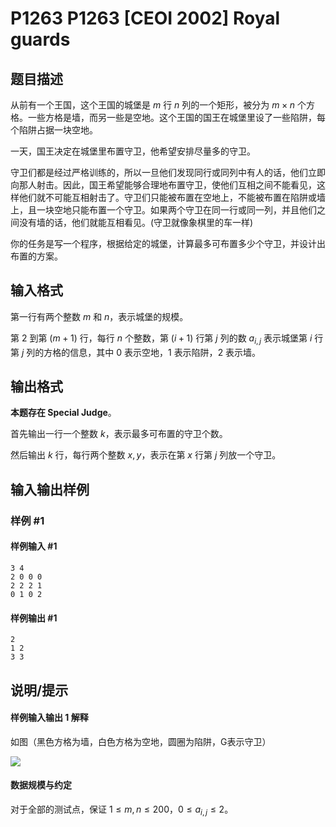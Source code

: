 # P1263 P1263 [CEOI 2002] Royal guards

## 题目描述

从前有一个王国，这个王国的城堡是 $m$ 行 $n$ 列的一个矩形，被分为 $m \times n$ 个方格。一些方格是墙，而另一些是空地。这个王国的国王在城堡里设了一些陷阱，每个陷阱占据一块空地。

一天，国王决定在城堡里布置守卫，他希望安排尽量多的守卫。

守卫们都是经过严格训练的，所以一旦他们发现同行或同列中有人的话，他们立即向那人射击。因此，国王希望能够合理地布置守卫，使他们互相之间不能看见，这样他们就不可能互相射击了。守卫们只能被布置在空地上，不能被布置在陷阱或墙上，且一块空地只能布置一个守卫。如果两个守卫在同一行或同一列，并且他们之间没有墙的话，他们就能互相看见。(守卫就像象棋里的车一样)

你的任务是写一个程序，根据给定的城堡，计算最多可布置多少个守卫，并设计出布置的方案。


## 输入格式

第一行有两个整数 $m$ 和 $n$，表示城堡的规模。

第 $2$ 到第 $(m + 1)$ 行，每行 $n$ 个整数，第 $(i +1)$ 行第 $j$ 列的数 $a_{i, j}$ 表示城堡第 $i$ 行第 $j$ 列的方格的信息，其中 $0$ 表示空地，$1$ 表示陷阱，$2$ 表示墙。

## 输出格式

**本题存在 Special Judge**。

首先输出一行一个整数 $k$，表示最多可布置的守卫个数。

然后输出 $k$ 行，每行两个整数 $x, y$，表示在第 $x$ 行第 $j$ 列放一个守卫。

## 输入输出样例

### 样例 #1

#### 样例输入 #1

```
3 4
2 0 0 0
2 2 2 1
0 1 0 2
```

#### 样例输出 #1

```
2
1 2
3 3
```

## 说明/提示

#### 样例输入输出 1 解释

如图（黑色方格为墙，白色方格为空地，圆圈为陷阱，G表示守卫）

![](https://cdn.luogu.com.cn/upload/image_hosting/zv6sr9xw.png)

#### 数据规模与约定

对于全部的测试点，保证 $1 \leq m, n \leq 200$，$0 \leq a_{i, j} \leq 2$。
